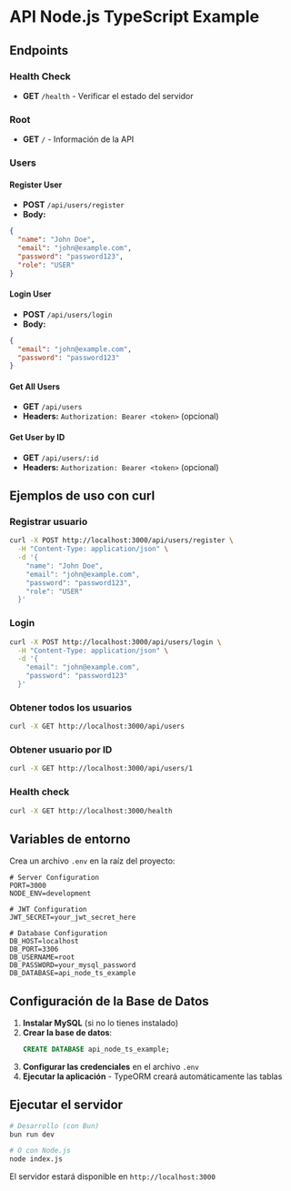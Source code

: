 # API Node.js TypeScript Example

## Endpoints

### Health Check
- **GET** `/health` - Verificar el estado del servidor

### Root
- **GET** `/` - Información de la API

### Users

#### Register User
- **POST** `/api/users/register`
- **Body:**
```json
{
  "name": "John Doe",
  "email": "john@example.com",
  "password": "password123",
  "role": "USER"
}
```

#### Login User
- **POST** `/api/users/login`
- **Body:**
```json
{
  "email": "john@example.com",
  "password": "password123"
}
```

#### Get All Users
- **GET** `/api/users`
- **Headers:** `Authorization: Bearer <token>` (opcional)

#### Get User by ID
- **GET** `/api/users/:id`
- **Headers:** `Authorization: Bearer <token>` (opcional)

## Ejemplos de uso con curl

### Registrar usuario
```bash
curl -X POST http://localhost:3000/api/users/register \
  -H "Content-Type: application/json" \
  -d '{
    "name": "John Doe",
    "email": "john@example.com",
    "password": "password123",
    "role": "USER"
  }'
```

### Login
```bash
curl -X POST http://localhost:3000/api/users/login \
  -H "Content-Type: application/json" \
  -d '{
    "email": "john@example.com",
    "password": "password123"
  }'
```

### Obtener todos los usuarios
```bash
curl -X GET http://localhost:3000/api/users
```

### Obtener usuario por ID
```bash
curl -X GET http://localhost:3000/api/users/1
```

### Health check
```bash
curl -X GET http://localhost:3000/health
```

## Variables de entorno

Crea un archivo `.env` en la raíz del proyecto:

```env
# Server Configuration
PORT=3000
NODE_ENV=development

# JWT Configuration
JWT_SECRET=your_jwt_secret_here

# Database Configuration
DB_HOST=localhost
DB_PORT=3306
DB_USERNAME=root
DB_PASSWORD=your_mysql_password
DB_DATABASE=api_node_ts_example
```

## Configuración de la Base de Datos

1. **Instalar MySQL** (si no lo tienes instalado)
2. **Crear la base de datos**:
   ```sql
   CREATE DATABASE api_node_ts_example;
   ```
3. **Configurar las credenciales** en el archivo `.env`
4. **Ejecutar la aplicación** - TypeORM creará automáticamente las tablas

## Ejecutar el servidor

```bash
# Desarrollo (con Bun)
bun run dev

# O con Node.js
node index.js
```

El servidor estará disponible en `http://localhost:3000` 
